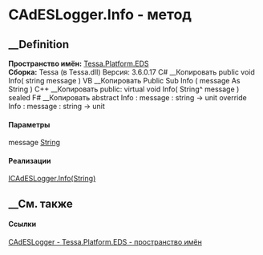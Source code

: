 # CAdESLogger.Info - метод
##  __Definition
 **Пространство имён:** [Tessa.Platform.EDS](N_Tessa_Platform_EDS.htm)  
 **Сборка:** Tessa (в Tessa.dll) Версия: 3.6.0.17
C# __Копировать
     public void Info(
    	string message
    )
VB __Копировать
     Public Sub Info ( 
    	message As String
    )
C++ __Копировать
     public:
    virtual void Info(
    	String^ message
    ) sealed
F# __Копировать
     abstract Info : 
            message : string -> unit 
    override Info : 
            message : string -> unit 
#### Параметры
message [String](https://learn.microsoft.com/dotnet/api/system.string)
#### Реализации
[ICAdESLogger.Info(String)](M_Tessa_Platform_EDS_ICAdESLogger_Info.htm)  
##  __См. также
#### Ссылки
[CAdESLogger - ](T_Tessa_Platform_EDS_CAdESLogger.htm)
[Tessa.Platform.EDS - пространство имён](N_Tessa_Platform_EDS.htm)
